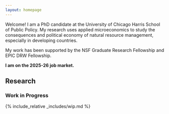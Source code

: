 ```yaml
---
layout: homepage
---
```


<!-- ## About Me -->

Welcome! I am a PhD candidate at the University of Chicago Harris School of Public Policy. My research uses applied microeconomics to study the consequences and political economy of natural resource management, especially in developing countries. 

My work has been supported by the NSF Graduate Research Fellowship and EPIC DRW Fellowship.

**I am on the 2025-26 job market.**


<!-- 
-->

## Research 

### Work in Progress

{% include_relative _includes/wip.md %}

